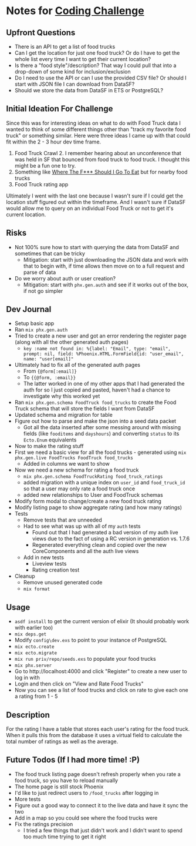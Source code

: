 # Notes for [Coding Challenge]() 
## Upfront Questions
- There is an API to get a list of food trucks
- Can I get the location for just one food truck? Or do I have to get the whole list every time I want to get their current location?
- Is there a "food style"/description? That way I could pull that into a drop-down of some kind for inclusion/exclusion
- Do I need to use the API or can I use the provided CSV file? Or should I start with JSON file I can download from DataSF?
- Should we store the data from DataSF in ETS or PostgreSQL?

## Initial Ideation For Challenge
Since this was for interesting ideas on what to do with Food Truck data I wanted to think of some different things other 
than "track my favorite food truck" or something similar. Here were three ideas I came up with that could fit within the 2 - 3 hour dev time frame.
1. Food Truck Crawl
   2. I remember hearing about an unconference that was held in SF that bounced from food truck to food truck. I thought this might be a fun one to try.
3. Something like [Where The F*** Should I Go To Eat](https://wtfsigte.com/) but for nearby food trucks
4. Food Truck rating app

Ultimately I went with the last one because I wasn't sure if I could get the location stuff figured out within the timeframe. And I wasn't sure if DataSF would allow me to query on an individual Food Truck or not to get it's current location.

## Risks
- Not 100% sure how to start with querying the data from DataSF and sometimes that can be tricky
  - Mitigation: start with just downloading the JSON data and work with that to begin with, if time allows then move on to a full request and parse of data
- Do we worry about auth or user creation?
  - Mitigation: start with `phx.gen.auth` and see if it works out of the box, if not go simpler

## Dev Journal
- Setup basic app
- Ran `mix phx.gen.auth`
- Tried to create a new user and got an error rendering the register page (along with all the other generated auth pages)
  - `key :name not found in: %{label: "Email", type: "email", prompt: nil, field: %Phoenix.HTML.FormField{id: "user_email", name: "user[email]"`
- Ultimately had to fix all of the generated auth pages
  - From `{@form[:email]}`
  - To `{{@form, :email}}`
  - The latter worked in one of my other apps that I had generated the auth for so I just copied and pasted, haven't had a chance to investigate why this worked yet
- Ran `mix phx.gen.schema FoodTruck food_trucks` to create the Food Truck schema that will store the fields I want from DataSF
- Updated schema and migration for table
- Figure out how to parse and make the json into a seed data packet
  - Got all the data inserted after some messing around with missing fields (like `fooditems` and `dayshours`) and converting `status` to its `Ecto.Enum` equivalents
- Now to make the rating stuff
- First we need a basic view for all the food trucks - generated using `mix phx.gen.live FoodTrucks FoodTruck food_trucks`
  - Added in columns we want to show
- Now we need a new schema for rating a food truck
  - `mix phx.gen.schema FoodTruckRating food_truck_ratings`
  - added migration with a unique index on `user_id` and `food_truck_id` so that a user may only rate a food truck once
  - added new relationships to User and FoodTruck schemas
- Modify form modal to change/create a new food truck rating
- Modify listing page to show aggregate rating (and how many ratings)
- Tests
  - Remove tests that are unneeded
  - Had to see what was up with all of my `auth` tests
    - Found out that I had generated a bad version of my auth live views due to the fact of using a RC version in generation vs. 1.7.6
    - Regenerated everything clean and copied over the new CoreComponents and all the auth live views
  - Add in new tests
    - Liveview tests
    - Rating creation test
- Cleanup
  - Remove unused generated code
  - `mix format`

## Usage
- `asdf install` to get the current version of elixir (It should probably work with earlier too)
- `mix deps.get`
- Modify `config\dev.exs` to point to your instance of PostgreSQL
- `mix ecto.create`
- `mix ecto.migrate`
- `mix run priv/repo/seeds.exs` to populate your food trucks
- `mix phx.server`
- Go to http://localhost:4000 and click "Register" to create a new user to log in with
- Login and then click on "View and Rate Food Trucks"
- Now you can see a list of food trucks and click on rate to give each one a rating from 1 - 5

## Description
For the rating I have a table that stores each user's rating for the food truck. When it pulls this from the database it uses a virtual field to calculate the total number of ratings as well as the average.

## Future Todos (If I had more time! :P)
- The food truck listing page doesn't refresh properly when you rate a food truck, so you have to reload manually
- The home page is still stock Phoenix
- I'd like to just redirect users to `/food_trucks` after logging in
- More tests
- Figure out a good way to connect it to the live data and have it sync the two
- Add in a map so you could see where the food trucks were
- Fix the ratings precision 
  - I tried a few things that just didn't work and I didn't want to spend too much time trying to get it right
